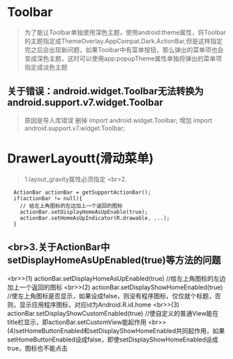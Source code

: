 Toolbar
===
> 为了能让Toolbar单独使用深色主题，使用android:theme属性，将Toolbar的主题指定成ThemeOverlay.AppCompat.Dark.ActionBar,但是这样指定完之后会出现新问题，如果Toolbar中有菜单按钮，那么弹出的菜单项也会变成深色主题，这时可以使用app:popupTheme属性单独将弹出的菜单项指定成淡色主题

关于错误：android.widget.Toolbar无法转换为android.support.v7.widget.Toolbar
---
>原因是导入库错误
删掉
import android.widget.Toolbar;
增加 
import android.support.v7.widget.Toolbar;

DrawerLayoutt(滑动菜单)
===
>1.layout_gravity属性必须指定
\<br>2.
```
  ActionBar actionBar = getSupportActionBar();
  if(actionBar != null){
    // 给左上角图标的左边加上一个返回的图标
    actionBar.setDisplayHomeAsUpEnable(true);
    actionBar.setHomeAsUpIndicator(R.drawable. ...);
  }
```
\<br>3.关于ActionBar中setDisplayHomeAsUpEnabled(true)等方法的问题
---
\<br>>(1) actionBar.setDisplayHomeAsUpEnabled(true)    //给左上角图标的左边加上一个返回的图标 
\<br>>(2) actionBar.setDisplayShowHomeEnabled(true)   //使左上角图标是否显示，如果设成false，则没有程序图标，仅仅就个标题，否则，显示应用程序图标，对应id为Android.R.id.home
\<br>>(3) actionBar.setDisplayShowCustomEnabled(true)  //使自定义的普通View能在title栏显示，即actionBar.setCustomView能起作用
\<br>>(4)setHomeButtonEnabled和setDisplayShowHomeEnabled共同起作用，如果setHomeButtonEnabled设成false，即使setDisplayShowHomeEnabled设成true，图标也不能点击
